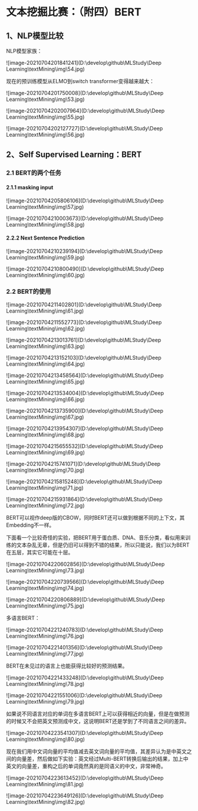 # 文本挖掘比赛：（附四）BERT

## 1、NLP模型比较

NLP模型家族：

![image-20210704201841241](D:\develop\github\MLStudy\Deep Learning\textMining\img\54.jpg)

现在的预训练模型从ELMO到switch transformer变得越来越大：

![image-20210704201750008](D:\develop\github\MLStudy\Deep Learning\textMining\img\53.jpg)

![image-20210704202007964](D:\develop\github\MLStudy\Deep Learning\textMining\img\55.jpg)

![image-20210704202127727](D:\develop\github\MLStudy\Deep Learning\textMining\img\56.jpg)

## 2、Self Supervised Learning：BERT

### 2.1 BERT的两个任务

#### 2.1.1 masking input

![image-20210704205806106](D:\develop\github\MLStudy\Deep Learning\textMining\img\57.jpg)

![image-20210704210003673](D:\develop\github\MLStudy\Deep Learning\textMining\img\58.jpg)

#### 2.2.2 Next Sentence Prediction

![image-20210704210239194](D:\develop\github\MLStudy\Deep Learning\textMining\img\59.jpg)

![image-20210704210800490](D:\develop\github\MLStudy\Deep Learning\textMining\img\60.jpg)

### 2.2 BERT的使用

![image-20210704211402801](D:\develop\github\MLStudy\Deep Learning\textMining\img\61.jpg)

![image-20210704211552773](D:\develop\github\MLStudy\Deep Learning\textMining\img\62.jpg)

![image-20210704213013761](D:\develop\github\MLStudy\Deep Learning\textMining\img\63.jpg)

![image-20210704213152103](D:\develop\github\MLStudy\Deep Learning\textMining\img\64.jpg)

![image-20210704213458564](D:\develop\github\MLStudy\Deep Learning\textMining\img\65.jpg)

![image-20210704213534004](D:\develop\github\MLStudy\Deep Learning\textMining\img\66.jpg)

![image-20210704213735900](D:\develop\github\MLStudy\Deep Learning\textMining\img\67.jpg)

![image-20210704213954307](D:\develop\github\MLStudy\Deep Learning\textMining\img\68.jpg)

 ![image-20210704215655532](D:\develop\github\MLStudy\Deep Learning\textMining\img\69.jpg)

![image-20210704215741071](D:\develop\github\MLStudy\Deep Learning\textMining\img\70.jpg)

![image-20210704215815248](D:\develop\github\MLStudy\Deep Learning\textMining\img\71.jpg)

![image-20210704215931864](D:\develop\github\MLStudy\Deep Learning\textMining\img\72.jpg)

BERT可以视作deep版的CBOW，同时BERT还可以做到根据不同的上下文，其Embedding不一样。

下面看一个比较奇怪的实验，把BERT用于蛋白质、DNA、音乐分类，看似用来训练的文本杂乱无章，但是仍旧可以得到不错的结果，所以只能说，我们以为BERT在五层，其实它可能在十层。

 ![image-20210704220602856](D:\develop\github\MLStudy\Deep Learning\textMining\img\73.jpg)

![image-20210704220739566](D:\develop\github\MLStudy\Deep Learning\textMining\img\74.jpg)

![image-20210704220806889](D:\develop\github\MLStudy\Deep Learning\textMining\img\75.jpg)

多语言BERT：

![image-20210704221240783](D:\develop\github\MLStudy\Deep Learning\textMining\img\76.jpg)

![image-20210704221401356](D:\develop\github\MLStudy\Deep Learning\textMining\img\77.jpg)

BERT在未见过的语言上也能获得比较好的预测结果。

![image-20210704221433248](D:\develop\github\MLStudy\Deep Learning\textMining\img\78.jpg)

![image-20210704221551006](D:\develop\github\MLStudy\Deep Learning\textMining\img\79.jpg)

如果说不同语言对应的单词在多语言BERT上可以获得相近的向量，但是在做预测的时候又不会把英文预测成中文，这说明BERT还是学到了不同语言之间的差异。

![image-20210704223541307](D:\develop\github\MLStudy\Deep Learning\textMining\img\80.jpg)

现在我们用中文词向量的平均值减去英文词向量的平均值，其差异认为是中英文之间的向量差，然后做如下实验：英文经过Multi-BERT转换后输出的结果，加上中英文的向量差，重构之后的单词竟然真的是同语义的中文，非常神奇。

![image-20210704223613452](D:\develop\github\MLStudy\Deep Learning\textMining\img\81.jpg)

![image-20210704223649126](D:\develop\github\MLStudy\Deep Learning\textMining\img\82.jpg)